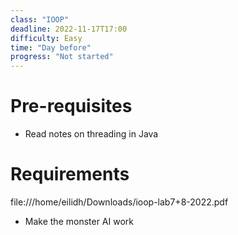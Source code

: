 ```yaml
---
class: "IOOP"
deadline: 2022-11-17T17:00
difficulty: Easy
time: "Day before"
progress: "Not started"
---
```


# Pre-requisites
- Read notes on threading in Java

# Requirements
file:///home/eilidh/Downloads/ioop-lab7+8-2022.pdf
- Make the monster AI work

